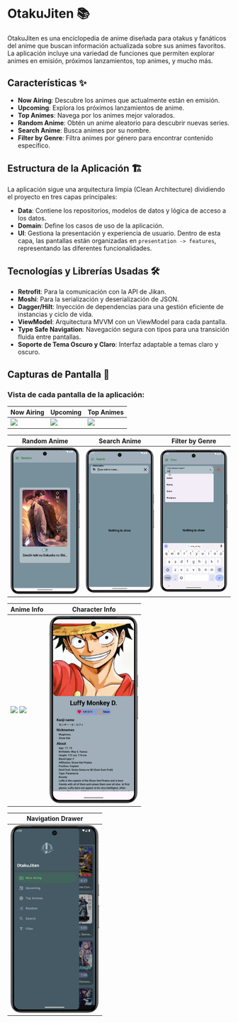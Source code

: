 # OtakuJiten 📚

OtakuJiten es una enciclopedia de anime diseñada para otakus y fanáticos del anime que buscan información actualizada sobre sus animes favoritos. 
La aplicación incluye una variedad de funciones que permiten explorar animes en emisión, próximos lanzamientos, top animes, y mucho más.

## Características ✨

- **Now Airing**: Descubre los animes que actualmente están en emisión.
- **Upcoming**: Explora los próximos lanzamientos de anime.
- **Top Animes**: Navega por los animes mejor valorados.
- **Random Anime**: Obtén un anime aleatorio para descubrir nuevas series.
- **Search Anime**: Busca animes por su nombre.
- **Filter by Genre**: Filtra animes por género para encontrar contenido específico.

## Estructura de la Aplicación 🏗

La aplicación sigue una arquitectura limpia (Clean Architecture) dividiendo el proyecto en tres capas principales:

- **Data**: Contiene los repositorios, modelos de datos y lógica de acceso a los datos.
- **Domain**: Define los casos de uso de la aplicación.
- **UI**: Gestiona la presentación y experiencia de usuario. Dentro de esta capa, las pantallas están organizadas en `presentation -> features`, representando las diferentes funcionalidades.

## Tecnologías y Librerías Usadas 🛠

- **Retrofit**: Para la comunicación con la API de Jikan.
- **Moshi**: Para la serialización y deserialización de JSON.
- **Dagger/Hilt**: Inyección de dependencias para una gestión eficiente de instancias y ciclo de vida.
- **ViewModel**: Arquitectura MVVM con un ViewModel para cada pantalla.
- **Type Safe Navigation**: Navegación segura con tipos para una transición fluida entre pantallas.
- **Soporte de Tema Oscuro y Claro**: Interfaz adaptable a temas claro y oscuro.

## Capturas de Pantalla 📸

### Vista de cada pantalla de la aplicación:

| Now Airing                       | Upcoming                         | Top Animes                     |
|----------------------------------|----------------------------------|--------------------------------|
| <img src="screenshots/now_airing.png" width="200" height="auto"/> | <img src="screenshots/upcoming.png" width="200" height="auto"/> | <img src="screenshots/top_animes.png" width="200" height="auto"/> |

| Random Anime                     | Search Anime                    | Filter by Genre                |
|----------------------------------|---------------------------------|--------------------------------|
| <img src="screenshots/random_anime.png" width="200" height="auto"/> | <img src="screenshots/search_anime.png" width="200" height="auto"/> | <img src="screenshots/filter_by_genre.png" width="200" height="auto"/> |

| Anime Info                       | Character Info                  |
|----------------------------------|---------------------------------|
| <img src="screenshots/anime_info.png" width="200" style="display:inline;"/> <img src="screenshots/anime_info2.png" width="200" style="display:inline;"/> | <img src="screenshots/character_info.png" width="200" style="display:inline;"/> |

| Navigation Drawer                |
|----------------------------------|
| <img src="screenshots/navegation_drawer.png" width="200" height="auto"/> |
